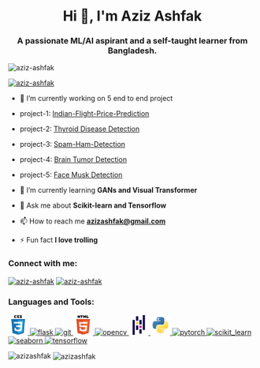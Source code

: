 

<h1 align="center">Hi 👋, I'm Aziz Ashfak</h1>
<h3 align="center">A passionate ML/AI aspirant and a self-taught learner  from Bangladesh.</h3>

<p align="left"> <img src="https://komarev.com/ghpvc/?username=azizashfak&label=Profile%20views&color=0e75b6&style=flat" alt="aziz-ashfak" /> </p>

<p align="left"> <a href="https://github.com/ryo-ma/github-profile-trophy"><img src="https://github-profile-trophy.vercel.app/?username=aziz-ashfak" alt="aziz-ashfak" /></a> </p>

- 🔭 I’m currently working on 5 end to end project
-    project-1: [Indian-Flight-Price-Prediction](https://github.com/aziz-ashfak/Indian-Flight-Price-Prediction)
-    project-2: [Thyroid Disease Detection](https://github.com/aziz-ashfak/Thyroid-Disease-Prediction)
-    project-3: [Spam-Ham-Detection](https://github.com/aziz-ashfak/Spam-Ham-Detection)
-    project-4: [Brain Tumor Detection](https://github.com/aziz-ashfak/Brain-Tumor-Detection)
-    project-5: [Face Musk Detection](https://github.com/aziz-ashfak/Face-Musk-Detection)

  
- 🌱 I’m currently learning **GANs and Visual Transformer**

- 💬 Ask me about **Scikit-learn and Tensorflow**

- 📫 How to reach me **azizashfak@gmail.com**

- ⚡ Fun fact **I love trolling**

<h3 align="left">Connect with me:</h3>
<p align="left">
<a href="https://www.linkedin.com/in/aziz-ashfak/" target="blank"><img align="center" src="https://raw.githubusercontent.com/rahuldkjain/github-profile-readme-generator/master/src/images/icons/Social/linked-in-alt.svg" alt="aziz-ashfak" height="30" width="40" /></a>
<a href="https://www.kaggle.com/azizashfak" target="blank"><img align="center" src="https://raw.githubusercontent.com/rahuldkjain/github-profile-readme-generator/master/src/images/icons/Social/kaggle.svg" alt="aziz-ashfak" height="30" width="40" /></a>
</p>

<h3 align="left">Languages and Tools:</h3>
<p align="left"> <a href="https://www.w3schools.com/css/" target="_blank" rel="noreferrer"> <img src="https://raw.githubusercontent.com/devicons/devicon/master/icons/css3/css3-original-wordmark.svg" alt="css3" width="40" height="40"/> </a> <a href="https://flask.palletsprojects.com/" target="_blank" rel="noreferrer"> <img src="https://www.vectorlogo.zone/logos/pocoo_flask/pocoo_flask-icon.svg" alt="flask" width="40" height="40"/> </a> <a href="https://git-scm.com/" target="_blank" rel="noreferrer"> <img src="https://www.vectorlogo.zone/logos/git-scm/git-scm-icon.svg" alt="git" width="40" height="40"/> </a> <a href="https://www.w3.org/html/" target="_blank" rel="noreferrer"> <img src="https://raw.githubusercontent.com/devicons/devicon/master/icons/html5/html5-original-wordmark.svg" alt="html5" width="40" height="40"/> </a> <a href="https://opencv.org/" target="_blank" rel="noreferrer"> <img src="https://www.vectorlogo.zone/logos/opencv/opencv-icon.svg" alt="opencv" width="40" height="40"/> </a> <a href="https://pandas.pydata.org/" target="_blank" rel="noreferrer"> <img src="https://raw.githubusercontent.com/devicons/devicon/2ae2a900d2f041da66e950e4d48052658d850630/icons/pandas/pandas-original.svg" alt="pandas" width="40" height="40"/> </a> <a href="https://www.python.org" target="_blank" rel="noreferrer"> <img src="https://raw.githubusercontent.com/devicons/devicon/master/icons/python/python-original.svg" alt="python" width="40" height="40"/> </a> <a href="https://pytorch.org/" target="_blank" rel="noreferrer"> <img src="https://www.vectorlogo.zone/logos/pytorch/pytorch-icon.svg" alt="pytorch" width="40" height="40"/> </a> <a href="https://scikit-learn.org/" target="_blank" rel="noreferrer"> <img src="https://upload.wikimedia.org/wikipedia/commons/0/05/Scikit_learn_logo_small.svg" alt="scikit_learn" width="40" height="40"/> </a> <a href="https://seaborn.pydata.org/" target="_blank" rel="noreferrer"> <img src="https://seaborn.pydata.org/_images/logo-mark-lightbg.svg" alt="seaborn" width="40" height="40"/> </a> <a href="https://www.tensorflow.org" target="_blank" rel="noreferrer"> <img src="https://www.vectorlogo.zone/logos/tensorflow/tensorflow-icon.svg" alt="tensorflow" width="40" height="40"/> </a> </p>


<p><img align="left" src="https://github-readme-stats.vercel.app/api/top-langs?username=aziz-ashfak&show_icons=true&locale=en&layout=compact" alt="azizashfak" /></p>

<p>&nbsp;<img align="center" src="https://github-readme-stats.vercel.app/api?username=aziz-ashfak&show_icons=true&locale=en" alt="azizashfak" /></p>


